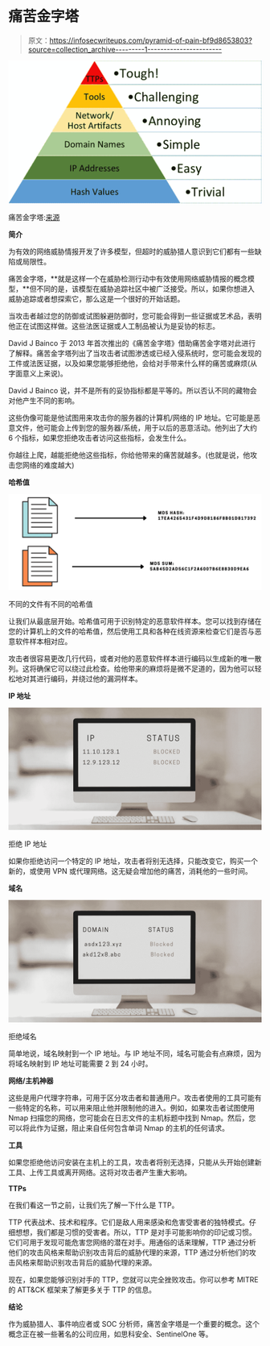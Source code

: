 # 痛苦金字塔

> 原文：<https://infosecwriteups.com/pyramid-of-pain-bf9d8653803?source=collection_archive---------1----------------------->

![](img/91cb838023d9b5398720bedb3e9ea8c1.png)

痛苦金字塔:[来源](https://attackiq.com/2019/06/26/emulating-attacker-activities-and-the-pyramid-of-pain/)

**简介**

为有效的网络威胁情报开发了许多模型，但超时的威胁猎人意识到它们都有一些缺陷或局限性。

痛苦金字塔，**就是这样一个在威胁检测行动中有效使用网络威胁情报的概念模型，**但不同的是，该模型在威胁追踪社区中被广泛接受。所以，如果你想进入威胁追踪或者想探索它，那么这是一个很好的开始话题。

当攻击者越过您的防御或试图躲避防御时，您可能会得到一些证据或艺术品，表明他正在试图这样做。这些法医证据或人工制品被认为是妥协的标志。

David J Bainco 于 2013 年首次推出的《痛苦金字塔》借助痛苦金字塔对此进行了解释。痛苦金字塔列出了当攻击者试图渗透或已经入侵系统时，您可能会发现的工件或法医证据，以及如果您能够拒绝他，会给对手带来什么样的痛苦或麻烦(从字面意义上来说)。

David J Bainco 说，并不是所有的妥协指标都是平等的。所以否认不同的藏物会对他产生不同的影响。

这些伪像可能是他试图用来攻击你的服务器的计算机/网络的 IP 地址。它可能是恶意文件，他可能会上传到您的服务器/系统，用于以后的恶意活动。他列出了大约 6 个指标，如果您拒绝攻击者访问这些指标，会发生什么。

你越往上爬，越能拒绝他这些指标，你给他带来的痛苦就越多。(也就是说，他攻击您网络的难度越大)

**哈希值**

![](img/ef63c075be4e7ad8c0ab0ff11e976ca7.png)

不同的文件有不同的哈希值

让我们从最底层开始。哈希值可用于识别特定的恶意软件样本。您可以找到存储在您的计算机上的文件的哈希值，然后使用工具和各种在线资源来检查它们是否与恶意软件样本相对应。

攻击者很容易更改几行代码，或者对他的恶意软件样本进行编码以生成新的唯一散列。这将确保它可以绕过此检查。给他带来的麻烦将是微不足道的，因为他可以轻松地对其进行编码，并绕过他的漏洞样本。

**IP 地址**

![](img/e92d6451641f4b88501e8221685634c0.png)

拒绝 IP 地址

如果你拒绝访问一个特定的 IP 地址，攻击者将别无选择，只能改变它，购买一个新的，或使用 VPN 或代理网络。这无疑会增加他的痛苦，消耗他的一些时间。

**域名**

![](img/b1f9dcbf3ad14dde3829fe0084cd6371.png)

拒绝域名

简单地说，域名映射到一个 IP 地址。与 IP 地址不同，域名可能会有点麻烦，因为将域名映射到 IP 地址可能需要 2 到 24 小时。

**网络/主机神器**

这些是用户代理字符串，可用于区分攻击者和普通用户。攻击者使用的工具可能有一些特定的名称，可以用来阻止他并限制他的进入。例如，如果攻击者试图使用 Nmap 扫描您的网络，您可能会在日志文件的主机标题中找到 Nmap。然后，您可以将此作为证据，阻止来自任何包含单词 Nmap 的主机的任何请求。

**工具**

如果您拒绝他访问安装在主机上的工具，攻击者将别无选择，只能从头开始创建新工具、上传工具或离开网络。这将对攻击者产生重大影响。

**TTPs**

在我们看这一节之前，让我们先了解一下什么是 TTP。

TTP 代表战术、技术和程序。它们是敌人用来感染和危害受害者的独特模式。仔细想想，我们都是习惯的受害者。所以，TTP 是对手可能影响你的印记或习惯。它们可用于发现可能危害您网络的潜在对手。用通俗的话来理解，TTP 通过分析他们的攻击风格来帮助识别攻击背后的威胁代理的来源，TTP 通过分析他们的攻击风格来帮助识别攻击背后的威胁代理的来源。

现在，如果您能够识别对手的 TTP，您就可以完全挫败攻击。你可以参考 MITRE 的 ATT&CK 框架来了解更多关于 TTP 的信息。

**结论**

作为威胁猎人、事件响应者或 SOC 分析师，痛苦金字塔是一个重要的概念。这个概念正在被一些著名的公司应用，如思科安全、SentinelOne 等。